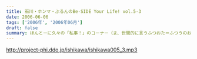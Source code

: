 ```yaml
---
title: 石川・ホンマ・ぶるんのBe-SIDE Your Life! vol.5-3
date: 2006-06-06
tags: ['2006年', '2006年06月']
draft: false
summary: ほんとーに久々の「私事！」のコーナー（ま、世間的に言うふつおた＝ふつうのお便り、です）を敢行！実はこのビーサイを中心に意外な「輪WA」が生まれていることが今回、判明する！NAMAE
---
```


http://project-phi.ddo.jp/ishikawa/ishikawa005_3.mp3
